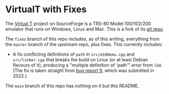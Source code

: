 VirtualT with Fixes
===================

The [Virtual T][sf-main] project on SourceForge is a TRS-80 Model
100/102/200 emulator that runs on Windows, Linux and Mac. This is
a fork of its [git repo][sf-git].

The `fixes` branch of this repo includes, as of this writing, everything
from the `master` branch of the upstream repo, plus fixes. This currently
includes:

* A fix conflicting definitions of `path` in `src/m100emu.cpp` and
  `src/linker.cpp` that breaks the build on Linux (or at least Debian
  flavours of it), producing a "multiple definition of 'path'" error from
  `ldd`. (The fix is taken straight from [bug report 9][sf-bug-9], which
  was submitted in 2022.)

The `main` branch of this repo has nothing on it but this README.



<!-------------------------------------------------------------------->
[sf-git]: https://git.code.sf.net/p/virtualt/code.git
[sf-main]: https://sourceforge.net/projects/virtualt/
[sf-bug-9]: https://sourceforge.net/p/virtualt/bugs/9/
